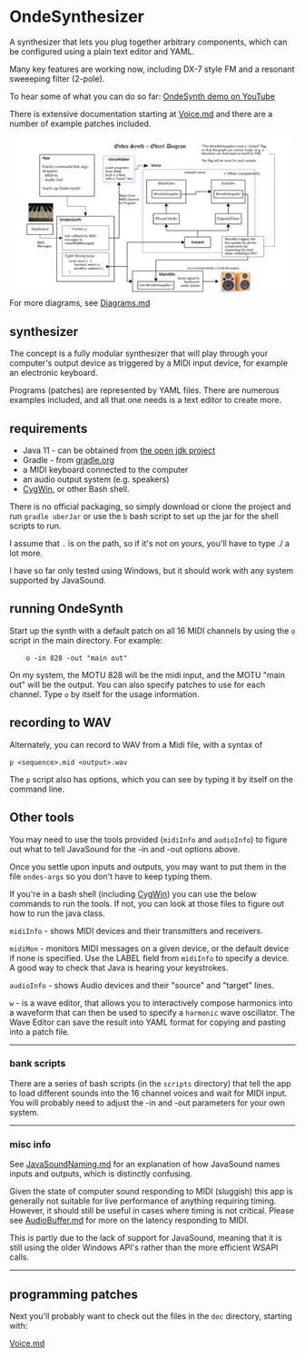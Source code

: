 # OndeSynthesizer

A synthesizer that lets you plug together arbitrary components, which can be configured using a plain text editor and YAML.

Many key features are working now, including DX-7 style FM and a resonant sweeeping filter (2-pole).

To hear some of what you can do so far:
[OndeSynth demo on YouTube](https://www.youtube.com/playlist?list=PLk0M1i4FJYGJ04WGUqPTOEU0NjMNrJEqt)

There is extensive documentation starting at [Voice.md](doc/Voice.md) and there are a number of example patches included.
 
![](doc/images/ondes-synth-architecture-diagram.png)
For more diagrams, see [Diagrams.md](doc/Diagrams.md)

## synthesizer
The concept is a fully modular synthesizer that will play through your computer's output device as triggered by a MIDI input device, for example an electronic keyboard. 

Programs (patches) are represented by YAML files. There are numerous examples included, and all that one needs is a text editor to create more.  

## requirements

- Java 11 - can be obtained from [the open jdk project](https://openjdk.java.net/projects/jdk/11/)
- Gradle - from [gradle.org](https://gradle.org/)
- a MIDI keyboard connected to the computer
- an audio output system (e.g. speakers)
- [CygWin](http://cygwin.org/), or other Bash shell.  

There is no official packaging, so simply download or clone the project and run `gradle uberJar` or use the `b` bash script to set up the jar for the shell scripts to run.

I assume that `.` is on the path, so if it's not on yours, you'll have to type ./ a lot more.

I have so far only tested using Windows, but it should work with any system supported by JavaSound.

## running OndeSynth

Start up the synth with a default patch on all 16 MIDI channels by using the `o` script in the main directory. For example:

        o -in 828 -out "main out" 

On my system, the MOTU 828 will be the midi input, and the MOTU "main out" will be the output. You can also specify patches to use for each channel. Type `o` by itself for the usage information.

## recording to WAV

Alternately, you can record to WAV from a Midi file, with a syntax of

    p <sequence>.mid <output>.wav 

The `p` script also has options, which you can see by typing it by itself on the command line. 


## Other tools

You may need to use the tools provided (`midiInfo` and `audioInfo`) to figure out what to tell JavaSound for the -in and -out options above. 

Once you settle upon inputs and outputs, you may want to put them in the file `ondes-args` so you don't have to keep typing them.

If you're in a bash shell (including [CygWin](http://cygwin.org/)) you can use the below commands to run the tools. If not, you can look at those files to figure out how to run the java class. 

`midiInfo` - shows MIDI devices and their transmitters and receivers.

`midiMon` - monitors MIDI messages on a given device, or the default device if none is specified. Use the LABEL field from `midiInfo` to specify a device.  A good way to check that Java is hearing your keystrokes. 

`audioInfo` - shows Audio devices and their "source" and "target" lines.

`w` - is a wave editor, that allows you to interactively compose harmonics into a waveform that can then be used to specify a `harmonic` wave oscillator.  The Wave Editor can save the result into YAML format for copying and pasting into a patch file. 




---
### bank scripts
There are a series of bash scripts (in the `scripts` directory) that tell the app to load different sounds into the 16 channel voices and wait for MIDI input. You will probably need to adjust the -in and -out parameters for your own system.

---
### misc info

See [JavaSoundNaming.md](doc/JavaSoundNaming.md) for an explanation of how JavaSound names inputs and outputs, which is distinctly confusing.

Given the state of computer sound responding to MIDI (sluggish) this app is generally not suitable for live performance of anything requiring timing. However, it should still be useful in cases where timing is not critical.  Please see [AudioBuffer.md](doc/AudioBuffer.md) for more on the latency responding to MIDI.

This is partly due to the lack of support for JavaSound, meaning that it is still using the older Windows API's rather than the more efficient WSAPI calls.


---
## programming patches

Next you'll probably want to check out the files in the `doc` directory, starting with: 

[Voice.md](doc/Voice.md)






